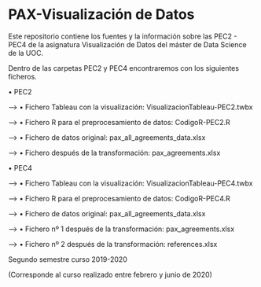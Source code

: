 # PAX-Visualización de Datos

Este repositorio contiene los fuentes y la información sobre las PEC2 - PEC4 de la asignatura Visualización de Datos del máster de Data Science de la UOC.


Dentro de las carpetas PEC2 y PEC4 encontraremos con los siguientes ficheros.

•	PEC2

  --> •	Fichero Tableau con la visualización: VisualizacionTableau-PEC2.twbx
  
  --> •	Fichero R para el preprocesamiento de datos: CodigoR-PEC2.R
  
  --> •	Fichero de datos original: pax_all_agreements_data.xlsx
  
  --> •	Fichero después de la transformación: pax_agreements.xlsx


•	PEC4

  --> •	Fichero Tableau con la visualización: VisualizacionTableau-PEC4.twbx
  
  --> •	Fichero R para el preprocesamiento de datos: CodigoR-PEC4.R
  
  --> •	Fichero de datos original: pax_all_agreements_data.xlsx
  
  --> •	Fichero nº 1 después de la transformación: pax_agreements.xlsx
  
  --> •	Fichero nº 2 después de la transformación: references.xlsx
  



Segundo semestre curso 2019-2020

(Corresponde al curso realizado entre febrero y junio de 2020)
